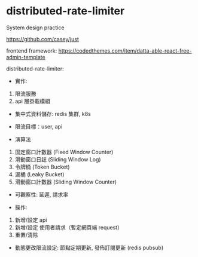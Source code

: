 # distributed-rate-limiter
System design practice

https://github.com/casey/just

frontend framework: https://codedthemes.com/item/datta-able-react-free-admin-template

distributed-rate-limiter:
- 實作:
 1. 限流服務
 2. api 層掛載模組

- 集中式資料儲存: redis 集群, k8s

- 限流目標：user, api

- 演算法
 1. 固定窗口計數器 (Fixed Window Counter)
 2. 滑動窗口日誌 (Sliding Window Log)
 3. 令牌桶 (Token Bucket)
 4. 漏桶 (Leaky Bucket)
 5. 滑動窗口計數器 (Sliding Window Counter)

- 可觀察性: 延遲, 請求率 

- 操作:
 1. 新增/設定 api  
 2. 新增/設定 使用者請求（暫定網頁端 request）
 3. 重置/清除 

- 動態更改限流設定: 節點定期更新, 發佈訂閱更新 (redis pubsub)